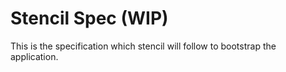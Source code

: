 # Stencil Spec (WIP)
 
This is the specification which stencil will follow to bootstrap the application.